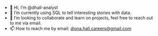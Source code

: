 - 👋 Hi, I’m @dhall-analyst
- 🌱 I’m currently using SQL to tell interesting stories with data.
- 💞️ I’m looking to collaborate and learn on projects, feel free to reach out to me via email.
- 📫 How to reach me by email: diona.hall.careers@gmail.com

<!---
dhall-analyst/dhall-analyst is a ✨ special ✨ repository because its `README.md` (this file) appears on your GitHub profile.
You can click the Preview link to take a look at your changes.
--->
